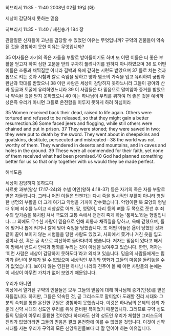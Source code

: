 히브리서 11:35 - 11:40 
2008년 02월 19일 (화)

세상이 감당하지 못하는 믿음



히브리서 11:35 - 11:40 / 새찬송가 184 장


관찰질문
신자들이 고난을 감당할 수 있었던 이유는 무엇입니까? 
구약의 인물들이 약속된 것을 경험하지 못한 이유는 무엇입니까?

35 여자들은 자기의 죽은 자들을 부활로 받아들이기도 하며 또 어떤 이들은 더 좋은 부활을 얻고자 하여 심한 고문을 받되 구차히 풀려나기를 원하지 아니하였으며 36 또 어떤 이들은 조롱과 채찍질뿐 아니라 결박과 옥에 갇히는 시련도 받았으며 37 돌로 치는 것과 톱으로 켜는 것과 시험과 칼로 죽임을 당하고 양과 염소의 가죽을 입고 유리하여 궁핍과 환난과 학대를 받았으니 38 이런 사람은 세상이 감당하지 못하느니라 그들이 광야와 산과 동굴과 토굴에 유리하였느니라 39 이 사람들은 다 믿음으로 말미암아 증거를 받았으나 약속된 것을 받지 못하였으니 40 이는 하나님이 우리를 위하여 더 좋은 것을 예비하셨은즉 우리가 아니면 그들로 온전함을 이루지 못하게 하려 하심이라 

35 Women received back their dead, raised to life again. Others were tortured and refused to be released, so that they might gain a better resurrection.36 Some faced jeers and flogging, while still others were chained and put in prison. 37 They were stoned; they were sawed in two; they were put to death by the sword. They went about in sheepskins and goatskins, destitute, persecuted and mistreated--38 the world was not worthy of them. They wandered in deserts and mountains, and in caves and holes in the ground. 39 These were all commended for their faith, yet none of them received what had been promised.40 God had planned something better for us so that only together with us would they be made perfect.

해석도움





세상이 감당하지 못하도다  
사르밧 과부(왕상 17:17-24)와 수넴 여인(왕하 4:18-37) 등은 자기의 죽은 자를 부활로 받은 자들입니다. 그러나 어떤 이들은 언젠가는 다시 죽을 일시적인 부활이 아니라 영원한 생명의 부활을 더 크게 여기고 악형을 기꺼이 감수했습니다. 악형이란 북 모양의 형벌대 위에 죄수를 누이고 쇠창살로 어깨, 팔, 엉덩이, 다리 등의 뼈를 두 쪽으로 쪼갠 후 죄수의 앞가슴을 북처럼 쳐서 극도의 고통 속에서 천천히 죽게 하는 ‘툼파노’라는 형벌입니다. 그 외에도 무수한 사람이 믿음으로 인해 희롱과 채찍질을 당하고, 옥에 갇혔으며, 돌에 맞거나 톱에 켜거나 칼에 맞아 죽임을 당했습니다. 또 어떤 이들은 욥이 당했던 것과 같이 끝이 보이지 않는 시험들을 당한 사람도 있었고, 사회에서 쫓겨나 거친 옷을 입고 광야나 산, 혹은 굴 속으로 피신하여 돌아다녀야 했습니다. 저자는 믿음이 있다고 해서 이 땅에서 반드시 안락과 평화를 누리는 것이 아님을 보여주고 있습니다. 한편, 저자는 ‘이런 사람은 세상이 감당하지 못하도다’라고 외치고 있습니다. 믿음의 사람들에게는 핍박과 환난이 문제가 될 수 없었으며 세상적인 부귀와 영화가 그들의 마음을 돌려놓을 수가 없었습니다. 보이지 않는 영원한 하나님 나라와 견주어 볼 때 이런 사람들의 눈에는 이 세상이 아무런 가치가 없어 보였기 때문입니다.  

우리가 아니면  
이상에서 열거된 구약의 인물들은 모두 그들의 믿음에 대해 하나님께 증거(인정)를 받은 자들입니다. 하지만, 그들은 약속된 것, 곧 그리스도로 말미암아 도래할 진리 시대와 그분의 속죄를 통한 온전한 구원은 경험하지 못했습니다. 이것은 하나님의 은혜의 섭리 가운데 신약 시대의 성도인 우리를 위해 준비된 복이었기 때문입니다. 그러므로 구약 성도들의 믿음이 아무리 훌륭한 것이었다 하더라도 신약 성도인 우리가 체험한 그리스도의 진리가 없었더라면 그들의 믿음은 결코 온전함에 이를 수 없었을 것입니다. 이것이 신약 시대를 사는 우리가 구약의 모든 신앙위인들보다 더 잘 믿어야 하는 이유입니다.